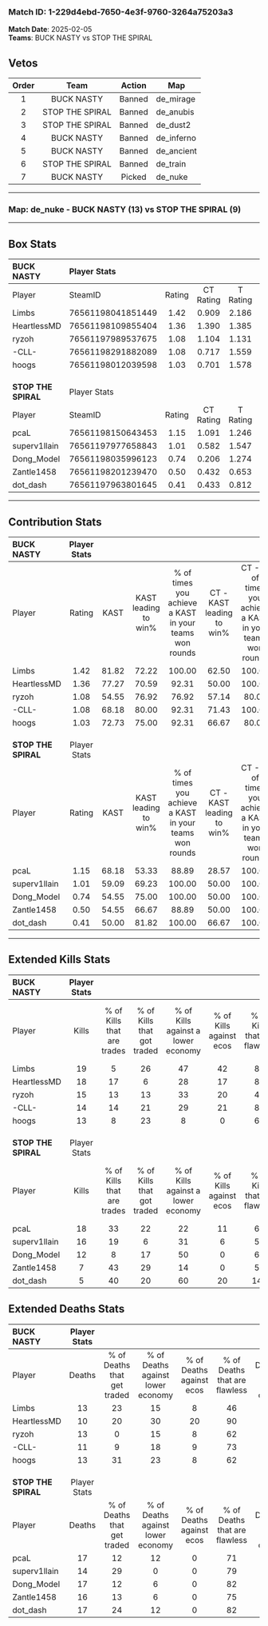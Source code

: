 ### Match ID: 1-229d4ebd-7650-4e3f-9760-3264a75203a3  
**Match Date**: 2025-02-05  
**Teams**: BUCK NASTY vs STOP THE SPIRAL  

## Vetos  

| Order | Team | Action | Map |
| :---: | :--: | :----: | --- |
| 1 | BUCK NASTY | Banned | de_mirage |
| 2 | STOP THE SPIRAL | Banned | de_anubis |
| 3 | STOP THE SPIRAL | Banned | de_dust2 |
| 4 | BUCK NASTY | Banned | de_inferno |
| 5 | BUCK NASTY | Banned | de_ancient |
| 6 | STOP THE SPIRAL | Banned | de_train |
| 7 | BUCK NASTY | Picked | de_nuke |

---  

### **Map**: de_nuke - BUCK NASTY (13) vs STOP THE SPIRAL (9)  
---  

## Box Stats  

| **BUCK NASTY**      | Player Stats      |        |           |          |       |      |       |         |        |      |     |
| :- | :- | :-: | :-: | :-: | :-: | :-: | :-: | :-: | :-: | :-: | :-: |
| Player              | SteamID           | Rating | CT Rating | T Rating | KAST  | ADR  | Kills | Assists | Deaths | K/D  | HS% |
| Limbs               | 76561198041851449 |  1.42  |   0.909   |  2.186   | 81.82 | 93.2 |  19   |    6    |   13   | 1.46 | 68  |
| HeartlessMD         | 76561198109855404 |  1.36  |   1.390   |  1.385   | 77.27 | 84.6 |  18   |    0    |   10   | 1.80 | 33  |
| ryzoh               | 76561197989537675 |  1.08  |   1.104   |  1.131   | 54.55 | 99.1 |  15   |    7    |   13   | 1.15 | 53  |
| -CLL-               | 76561198291882089 |  1.08  |   0.717   |  1.559   | 68.18 | 67.0 |  14   |    4    |   11   | 1.27 | 50  |
| hoogs               | 76561198012039598 |  1.03  |   0.701   |  1.578   | 72.73 | 70.4 |  13   |    3    |   13   | 1.00 | 61  |
|                     |                   |        |           |          |       |      |       |         |        |      |     |
|                     |                   |        |           |          |       |      |       |         |        |      |     |
|                     |                   |        |           |          |       |      |       |         |        |      |     |
| **STOP THE SPIRAL** | Player Stats      |        |           |          |       |      |       |         |        |      |     |
| Player              | SteamID           | Rating | CT Rating | T Rating | KAST  | ADR  | Kills | Assists | Deaths | K/D  | HS% |
| pcaL                | 76561198150643453 |  1.15  |   1.091   |  1.246   | 68.18 | 89.9 |  18   |    2    |   17   | 1.06 | 61  |
| superv1llain        | 76561197977658843 |  1.01  |   0.582   |  1.547   | 59.09 | 68.7 |  16   |    2    |   14   | 1.14 | 25  |
| Dong_Model          | 76561198035996123 |  0.74  |   0.206   |  1.274   | 54.55 | 61.8 |  12   |    5    |   17   | 0.71 | 66  |
| Zantle1458          | 76561198201239470 |  0.50  |   0.432   |  0.653   | 54.55 | 43.4 |   7   |    3    |   16   | 0.44 | 57  |
| dot_dash            | 76561197963801645 |  0.41  |   0.433   |  0.812   | 50.00 | 51.3 |   5   |    7    |   17   | 0.29 | 60  |
---  

## Contribution Stats  

| **BUCK NASTY**      | Player Stats |       |                      |                                                        |                           |                                                             |                          |                                                            |
| :- | :-: | :-: | :-: | :-: | :-: | :-: | :-: | :-: |
| Player              |    Rating    | KAST  | KAST leading to win% | % of times you achieve a KAST in your teams won rounds | CT - KAST leading to win% | CT - % of times you achieve a KAST in your teams won rounds | T - KAST leading to win% | T - % of times you achieve a KAST in your teams won rounds |
| Limbs               |     1.42     | 81.82 |        72.22         |                         100.00                         |           62.50           |                           100.00                            |          80.00           |                           100.00                           |
| HeartlessMD         |     1.36     | 77.27 |        70.59         |                         92.31                          |           50.00           |                           100.00                            |          100.00          |                           87.50                            |
| ryzoh               |     1.08     | 54.55 |        76.92         |                         76.92                          |           57.14           |                            80.00                            |          100.00          |                           75.00                            |
| -CLL-               |     1.08     | 68.18 |        80.00         |                         92.31                          |           71.43           |                           100.00                            |          87.50           |                           87.50                            |
| hoogs               |     1.03     | 72.73 |        75.00         |                         92.31                          |           66.67           |                            80.00                            |          80.00           |                           100.00                           |
|                     |              |       |                      |                                                        |                           |                                                             |                          |                                                            |
|                     |              |       |                      |                                                        |                           |                                                             |                          |                                                            |
|                     |              |       |                      |                                                        |                           |                                                             |                          |                                                            |
| **STOP THE SPIRAL** | Player Stats |       |                      |                                                        |                           |                                                             |                          |                                                            |
| Player              |    Rating    | KAST  | KAST leading to win% | % of times you achieve a KAST in your teams won rounds | CT - KAST leading to win% | CT - % of times you achieve a KAST in your teams won rounds | T - KAST leading to win% | T - % of times you achieve a KAST in your teams won rounds |
| pcaL                |     1.15     | 68.18 |        53.33         |                         88.89                          |           28.57           |                           100.00                            |          75.00           |                           85.71                            |
| superv1llain        |     1.01     | 59.09 |        69.23         |                         100.00                         |           50.00           |                           100.00                            |          77.78           |                           100.00                           |
| Dong_Model          |     0.74     | 54.55 |        75.00         |                         100.00                         |           50.00           |                           100.00                            |          87.50           |                           100.00                           |
| Zantle1458          |     0.50     | 54.55 |        66.67         |                         88.89                          |           50.00           |                           100.00                            |          75.00           |                           85.71                            |
| dot_dash            |     0.41     | 50.00 |        81.82         |                         100.00                         |           66.67           |                           100.00                            |          87.50           |                           100.00                           |
---  

## Extended Kills Stats  

| **BUCK NASTY**      | Player Stats |                            |                            |                                    |                         |                              |                                 |                                       |                    |           |
| :- | :-: | :-: | :-: | :-: | :-: | :-: | :-: | :-: | :-: | :-: |
| Player              |    Kills     | % of Kills that are trades | % of Kills that got traded | % of Kills against a lower economy | % of Kills against ecos | % of Kills that are flawless | % of Kills that are close duels | % of Kills that are assisted by flash | Pistol Round Kills | AWP Kills |
| Limbs               |      19      |             5              |             26             |                 47                 |           42            |              84              |                5                |                   0                   |         0          |     0     |
| HeartlessMD         |      18      |             17             |             6              |                 28                 |           17            |              83              |                0                |                   0                   |         0          |     8     |
| ryzoh               |      15      |             13             |             13             |                 33                 |           20            |              47              |                7                |                   0                   |         3          |     0     |
| -CLL-               |      14      |             14             |             21             |                 29                 |           21            |              86              |                0                |                   0                   |         0          |     0     |
| hoogs               |      13      |             8              |             23             |                 8                  |            0            |              69              |                0                |                   0                   |         2          |     0     |
|                     |              |                            |                            |                                    |                         |                              |                                 |                                       |                    |           |
|                     |              |                            |                            |                                    |                         |                              |                                 |                                       |                    |           |
|                     |              |                            |                            |                                    |                         |                              |                                 |                                       |                    |           |
| **STOP THE SPIRAL** | Player Stats |                            |                            |                                    |                         |                              |                                 |                                       |                    |           |
| Player              |    Kills     | % of Kills that are trades | % of Kills that got traded | % of Kills against a lower economy | % of Kills against ecos | % of Kills that are flawless | % of Kills that are close duels | % of Kills that are assisted by flash | Pistol Round Kills | AWP Kills |
| pcaL                |      18      |             33             |             22             |                 22                 |           11            |              67              |                0                |                   6                   |         1          |     0     |
| superv1llain        |      16      |             19             |             6              |                 31                 |            6            |              50              |                0                |                   0                   |         1          |     4     |
| Dong_Model          |      12      |             8              |             17             |                 50                 |            0            |              67              |                8                |                   8                   |         1          |     0     |
| Zantle1458          |      7       |             43             |             29             |                 14                 |            0            |              57              |                0                |                   0                   |         1          |     0     |
| dot_dash            |      5       |             40             |             20             |                 60                 |           20            |             140              |               40                |                   0                   |         2          |     0     |
## Extended Deaths Stats  

| **BUCK NASTY**      | Player Stats |                             |                                   |                          |                               |                            |                           |               |
| :- | :-: | :-: | :-: | :-: | :-: | :-: | :-: | :-: |
| Player              |    Deaths    | % of Deaths that get traded | % of Deaths against lower economy | % of Deaths against ecos | % of Deaths that are flawless | % of Deaths that are close | % of Deaths while blinded | Deaths to AWP |
| Limbs               |      13      |             23              |                15                 |            8             |              46               |             8              |             0             |       1       |
| HeartlessMD         |      10      |             20              |                30                 |            20            |              90               |             10             |            10             |       0       |
| ryzoh               |      13      |              0              |                15                 |            8             |              62               |             8              |             8             |       2       |
| -CLL-               |      11      |              9              |                18                 |            9             |              73               |             0              |             0             |       0       |
| hoogs               |      13      |             31              |                23                 |            8             |              62               |             0              |             0             |       1       |
|                     |              |                             |                                   |                          |                               |                            |                           |               |
|                     |              |                             |                                   |                          |                               |                            |                           |               |
|                     |              |                             |                                   |                          |                               |                            |                           |               |
| **STOP THE SPIRAL** | Player Stats |                             |                                   |                          |                               |                            |                           |               |
| Player              |    Deaths    | % of Deaths that get traded | % of Deaths against lower economy | % of Deaths against ecos | % of Deaths that are flawless | % of Deaths that are close | % of Deaths while blinded | Deaths to AWP |
| pcaL                |      17      |             12              |                12                 |            0             |              71               |             6              |             0             |       2       |
| superv1llain        |      14      |             29              |                 0                 |            0             |              79               |             0              |             0             |       1       |
| Dong_Model          |      17      |             12              |                 6                 |            0             |              82               |             0              |             0             |       1       |
| Zantle1458          |      16      |             13              |                 6                 |            0             |              75               |             6              |             0             |       2       |
| dot_dash            |      17      |             24              |                12                 |            0             |              82               |             0              |             0             |       2       |
